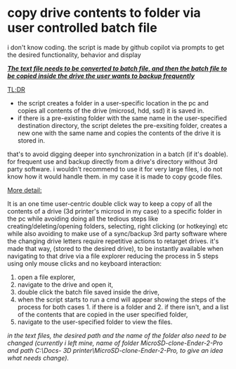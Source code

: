 # copy drive contents to folder via user controlled batch file

i don't know coding. the script is made by github copilot via prompts to get the desired functionality, behavior and display

***<ins>The text file needs to be converted to batch file, and then the batch file to be copied inside the drive the user wants to backup frequently</ins>***

<ins>TL;DR</ins>
- the script creates a folder in a user-specific location in the pc and copies all contents of the drive (microsd, hdd, ssd) it is saved in.
- if there is a pre-existing folder with the same name in the user-specified destination directory, the script deletes the pre-exsiting folder, creates a new one with the same name and copies the contents of the drive it is stored in.

that's to avoid digging deeper into synchronization in a batch (if it's doable). for frequent use and backup directly from a drive's directory without 3rd party software. i wouldn't recommend to use it for very large files, i do not know how it would handle them. in my case it is made to copy gcode files.

<ins>More detail:</ins>

It is an one time user-centric double click way to keep a copy of all the contents of a drive (3d printer's microsd in my case) to a specific folder in the pc while avoiding doing all the tedious steps like creating/deleting/opening folders, selecting, right clicking (or hotkeying) etc while also avoiding to make use of a sync/backup 3rd party software where the changing drive letters require repetitive actions to retarget drives. it's made that way, (stored to the desired drive), to be instantly available when navigating to that drive via a file explorer reducing the process in 5 steps using only mouse clicks and no keyboard interaction:

1. open a file explorer,
2. navigate to the drive and open it,
3. double click the batch file saved inside the drive,
4. when the script starts to run a cmd will appear showing the steps of the process for both cases 1. if there is a folder and 2. if there isn't, and a list of the contents that are copied in the user specified folder,
5. navigate to the user-specified folder to view the files.

*in the text files, the desired path and the name of the folder also need to be changed (currently i left mine, name of folder MicroSD-clone-Ender-2-Pro and path C:\Docs\- 3D printer\MicroSD-clone-Ender-2-Pro, to give an idea what needs change).*

